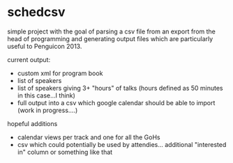 schedcsv
========

simple project with the goal of parsing a csv file from an export
from the head of programming and generating output files which are particularly useful to Penguicon 2013.


current output:
   * custom xml for program book
   * list of speakers
   * list of speakers giving 3+ "hours" of talks (hours defined as 50 minutes in this case...I think)
   * full output into a csv which google calendar should be able to import (work in progress....)


hopeful additions
   * calendar views per track and one for all the GoHs
   * csv which could potentially be used by attendies... additional "interested in" column or something like that
